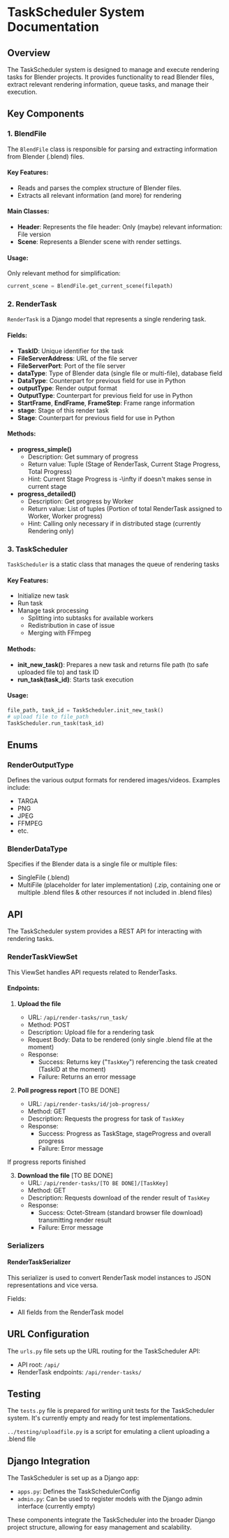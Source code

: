 # TaskScheduler System Documentation

## Overview

The TaskScheduler system is designed to manage and execute rendering tasks for Blender projects. It provides functionality to read Blender files, extract relevant rendering information, queue tasks, and manage their execution.

## Key Components

### 1. BlendFile

The `BlendFile` class is responsible for parsing and extracting information from Blender (.blend) files.

#### Key Features:
- Reads and parses the complex structure of Blender files.
- Extracts all relevant information (and more) for rendering

#### Main Classes:
- **Header**: Represents the file header: Only (maybe) relevant information: File version
- **Scene**: Represents a Blender scene with render settings.

#### Usage:
Only relevant method for simplification:
```python
current_scene = BlendFile.get_current_scene(filepath)
```

### 2. RenderTask

`RenderTask` is a Django model that represents a single rendering task.

#### Fields:
- **TaskID**: Unique identifier for the task
- **FileServerAddress**: URL of the file server
- **FileServerPort**: Port of the file server
- **dataType**: Type of Blender data (single file or multi-file), database field
- **DataType**: Counterpart for previous field for use in Python
- **outputType**: Render output format
- **OutputType**: Counterpart for previous field for use in Python
- **StartFrame**, **EndFrame**, **FrameStep**: Frame range information
- **stage**: Stage of this render task
- **Stage**: Counterpart for previous field for use in Python

#### Methods:
- **progress_simple()**
  - Description: Get summary of progress
  - Return value: Tuple (Stage of RenderTask, Current Stage Progress, Total Progress)
  - Hint: Current Stage Progress is -\infty if doesn't makes sense in current stage
- **progress_detailed()**
  - Description: Get progress by Worker
  - Return value: List of tuples (Portion of total RenderTask assigned to Worker, Worker progress)
  - Hint: Calling only necessary if in distributed stage (currently Rendering only)

### 3. TaskScheduler

`TaskScheduler` is a static class that manages the queue of rendering tasks

#### Key Features:
- Initialize new task
- Run task
- Manage task processing
  - Splitting into subtasks for available workers
  - Redistribution in case of issue
  - Merging with FFmpeg

#### Methods:
- **init_new_task()**: Prepares a new task and returns file path (to safe uploaded file to) and task ID
- **run_task(task_id)**: Starts task execution

#### Usage:
```python
file_path, task_id = TaskScheduler.init_new_task()
# upload file to file_path
TaskScheduler.run_task(task_id)
```
## Enums

### RenderOutputType

Defines the various output formats for rendered images/videos. Examples include:
- TARGA
- PNG
- JPEG
- FFMPEG
- etc.

### BlenderDataType

Specifies if the Blender data is a single file or multiple files:
- SingleFile (.blend)
- MultiFile (placeholder for later implementation) (.zip, containing one or multiple .blend files & other resources if not included in .blend files)


## API

The TaskScheduler system provides a REST API for interacting with rendering tasks.

### RenderTaskViewSet

This ViewSet handles API requests related to RenderTasks.

#### Endpoints:

1. **Upload the file**
   - URL: `/api/render-tasks/run_task/`
   - Method: POST
   - Description: Upload file for a rendering task
   - Request Body: Data to be rendered (only single .blend file at the moment)
   - Response:
     - Success: Returns key ("`TaskKey`") referencing the task created (TaskID at the moment)
     - Failure: Returns an error message

2. **Poll progress report** [TO BE DONE]
   - URL: `/api/render-tasks/id/job-progress/`
   - Method: GET
   - Description: Requests the progress for task of `TaskKey`
   - Response:
     - Success: Progress as TaskStage, stageProgress and overall progress
     - Failure: Error message

If progress reports finished

3. **Download the file** [TO BE DONE]
   - URL: `/api/render-tasks/[TO BE DONE]/[TaskKey]`
   - Method: GET
   - Description: Requests download of the render result of `TaskKey`
   - Response:
     - Success: Octet-Stream (standard browser file download) transmitting render result
     - Failure: Error message

### Serializers

#### RenderTaskSerializer

This serializer is used to convert RenderTask model instances to JSON representations and vice versa.

Fields:
- All fields from the RenderTask model

## URL Configuration

The `urls.py` file sets up the URL routing for the TaskScheduler API:

- API root: `/api/`
- RenderTask endpoints: `/api/render-tasks/`

## Testing

The `tests.py` file is prepared for writing unit tests for the TaskScheduler system. It's currently empty and ready for test implementations.

`../testing/uploadfile.py` is a script for emulating a client uploading a .blend file

## Django Integration

The TaskScheduler is set up as a Django app:

- `apps.py`: Defines the TaskSchedulerConfig
- `admin.py`: Can be used to register models with the Django admin interface (currently empty)

These components integrate the TaskScheduler into the broader Django project structure, allowing for easy management and scalability.

